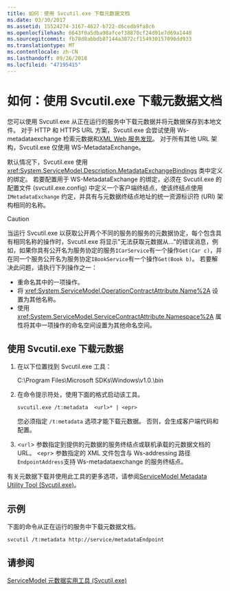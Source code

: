 ```yaml
---
title: 如何：使用 Svcutil.exe 下载元数据文档
ms.date: 03/30/2017
ms.assetid: 15524274-3167-4627-b722-d6cedb9fa8c6
ms.openlocfilehash: 6643f0a5dba98afcef38870cf24d91e7d69a1440
ms.sourcegitcommit: fb78d8abbdb87144a3872cf154930157090dd933
ms.translationtype: MT
ms.contentlocale: zh-CN
ms.lasthandoff: 09/26/2018
ms.locfileid: "47195415"
---
```

# <a name="how-to-use-svcutilexe-to-download-metadata-documents"></a>如何：使用 Svcutil.exe 下载元数据文档
您可以使用 Svcutil.exe 从正在运行的服务中下载元数据并将元数据保存到本地文件。 对于 HTTP 和 HTTPS URL 方案，Svcutil.exe 会尝试使用 Ws-metadataexchange 检索元数据和[XML Web 服务发现](https://go.microsoft.com/fwlink/?LinkId=94950)。 对于所有其他 URL 架构，Svcutil.exe 仅使用 WS-MetadataExchange。  
  
 默认情况下，Svcutil.exe 使用 <xref:System.ServiceModel.Description.MetadataExchangeBindings> 类中定义的绑定。 若要配置用于 WS-MetadataExchange 的绑定，必须在 Svcutil.exe 的配置文件 (svcutil.exe.config) 中定义一个客户端终结点，使该终结点使用 `IMetadataExchange` 约定，并具有与元数据终结点地址的统一资源标识符 (URI) 架构相同的名称。  
  
> [!CAUTION]
> 当运行 Svcutil.exe 以获取公开两个不同的服务的服务的元数据协定，每个包含具有相同名称的操作时，Svcutil.exe 将显示"无法获取元数据从..."的错误消息，例如，如果你具有公开名为服务协定的服务`ICarService`有一个操作`Get(Car c)`，并在同一个服务公开名为服务协定`IBookService`有一个操作`Get(Book b)`。 若要解决此问题，请执行下列操作之一：
>
> - 重命名其中的一项操作。
> - 将 <xref:System.ServiceModel.OperationContractAttribute.Name%2A> 设置为其他名称。
> - 使用 <xref:System.ServiceModel.ServiceContractAttribute.Namespace%2A> 属性将其中一项操作的命名空间设置为其他命名空间。
  
## <a name="to-download-metadata-using-svcutilexe"></a>使用 Svcutil.exe 下载元数据  
  
1.  在以下位置找到 Svcutil.exe 工具：  
  
     C:\Program Files\Microsoft SDKs\Windows\v1.0.\bin  
  
2.  在命令提示符处，使用下面的格式启动该工具。  
  
    ```  
    svcutil.exe /t:metadata  <url>* | <epr>  
    ```  
  
     您必须指定 `/t:metadata` 选项才能下载元数据。 否则，会生成客户端代码和配置。  
  
3.  <`url`> 参数指定到提供的元数据的服务终结点或联机承载的元数据文档的 URL。 <`epr`> 参数指定的 XML 文件包含与 Ws-addressing 路径`EndpointAddress`支持 Ws-metadataexchange 的服务终结点。  
  
 有关元数据下载并使用此工具的更多选项，请参阅[ServiceModel Metadata Utility Tool (Svcutil.exe)](../../../../docs/framework/wcf/servicemodel-metadata-utility-tool-svcutil-exe.md)。  
  
## <a name="example"></a>示例  
 下面的命令从正在运行的服务中下载元数据文档。  
  
```  
svcutil /t:metadata http://service/metadataEndpoint  
```  
  
## <a name="see-also"></a>请参阅  
 [ServiceModel 元数据实用工具 (Svcutil.exe)](../../../../docs/framework/wcf/servicemodel-metadata-utility-tool-svcutil-exe.md)
